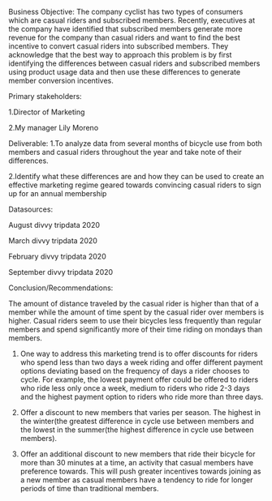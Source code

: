 Business Objective:
The company cyclist has two types of consumers which are casual riders and subscribed members. Recently, executives at the company have identified that subscribed members generate more revenue for the company than casual riders and want to find the best incentive to convert casual riders into subscribed members. They acknowledge that the best way to approach this problem is by first identifying the differences between casual riders and subscribed members using product usage data and then use these differences to generate member conversion incentives.

Primary stakeholders:

1.Director of Marketing

2.My manager Lily Moreno

Deliverable:
1.To analyze data from several months of bicycle use from both members and casual riders throughout the year and take note of their differences.

2.Identify what these differences are and how they can be used to create an effective marketing regime geared towards convincing casual riders to sign up for an annual membership


Datasources:

August divvy tripdata 2020

March divvy tripdata 2020

February divvy tripdata 2020

September divvy tripdata 2020 


Conclusion/Recommendations:

The amount of distance traveled by the casual rider is higher than that of a member while the amount of time spent by the casual rider over members is higher. Casual riders seem to use their bicycles less frequently than regular members and spend significantly more of their time riding on mondays than members.

1. One way to address this marketing trend is to offer discounts for riders who spend less than two days a week riding and offer different payment options deviating based on the frequency of days a rider chooses to cycle.  For example, the lowest payment offer could be offered to riders who ride less only once a week, medium to riders who ride 2-3 days and the highest payment option to riders who ride more than three days.
   

2. Offer a discount to new members that varies per season. The highest in the winter(the greatest difference in cycle use between members and the lowest in the summer(the highest difference in cycle use between members).

4. Offer an additional discount to new members that ride their bicycle for more than 30 minutes at a time, an activity that casual members have preference towards. This will push greater incentives towards joining as a new member as casual members have a tendency to ride for longer periods of time than  traditional members.

